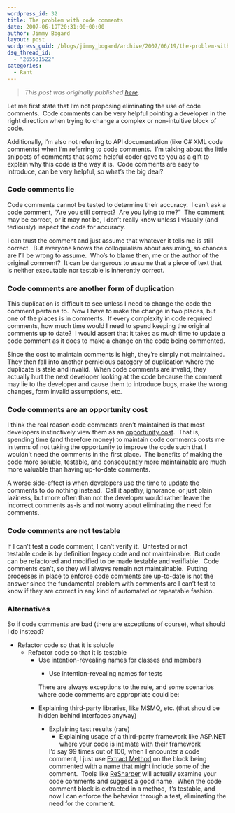 ```yaml
---
wordpress_id: 32
title: The problem with code comments
date: 2007-06-19T20:31:00+00:00
author: Jimmy Bogard
layout: post
wordpress_guid: /blogs/jimmy_bogard/archive/2007/06/19/the-problem-with-code-comments.aspx
dsq_thread_id:
  - "265531522"
categories:
  - Rant
---
```

> _This post was originally published [here](http://grabbagoft.blogspot.com/2007/06/problem-with-code-comments.html)._

Let me first state that I&#8217;m&nbsp;not proposing eliminating the use of code comments.&nbsp; Code comments can be very helpful&nbsp;pointing a developer in the right&nbsp;direction when trying to change&nbsp;a complex&nbsp;or&nbsp;non-intuitive&nbsp;block of code.

Additionally, I&#8217;m also not referring to API documentation (like C# XML code comments) when I&#8217;m referring to code comments.&nbsp; I&#8217;m talking about the little snippets of comments that some helpful coder gave to you as a gift to explain why this code is the way it is.&nbsp; Code comments are easy to introduce, can be very helpful, so what&#8217;s the big deal?

### Code comments lie

Code comments cannot be tested to determine their accuracy.&nbsp; I can&#8217;t ask a code comment, &#8220;Are you still correct?&nbsp; Are you lying to me?&#8221;&nbsp; The comment may be correct, or it may not be, I don&#8217;t really know unless I visually (and tediously) inspect the code for accuracy.

I can trust the comment and just assume that whatever it tells me is still correct.&nbsp; But everyone knows the colloquialism about assuming, so chances are I&#8217;ll be wrong to assume.&nbsp; Who&#8217;s to blame then, me or the author of the original comment?&nbsp;&nbsp;It can be dangerous to assume that&nbsp;a piece of text that is neither executable nor testable is inherently correct.

### Code comments are another form of duplication

This duplication is difficult to see unless I need to change the code the comment pertains to.&nbsp; Now I have to make the change in two places, but one of the places is in comments.&nbsp; If every complexity in code required comments, how much time would I need to&nbsp;spend keeping the original comments up to date?&nbsp; I would&nbsp;assert that it takes as much time to update a code comment as it does to make a change on the code being commented.

Since the cost to maintain comments is high, they&#8217;re simply not maintained.&nbsp; They then&nbsp;fall into another pernicious category of duplication where the duplicate is stale and invalid.&nbsp; When code comments are invalid, they actually hurt the next developer looking at the code because the comment may lie to the developer and cause them to introduce bugs, make the wrong changes, form invalid assumptions, etc.

### Code comments are an opportunity cost

I think the real reason code comments aren&#8217;t maintained is that most developers instinctively view them as an [opportunity cost](http://en.wikipedia.org/wiki/Opportunity_cost).&nbsp; That is, spending time (and therefore money) to maintain code comments costs me in terms of not taking the opportunity to improve the code such that I wouldn&#8217;t need the comments in the first place.&nbsp; The benefits of making the code more soluble, testable, and consequently more maintainable are much more valuable than having up-to-date comments.

A worse side-effect is when developers use the time to update the comments to do nothing instead.&nbsp; Call it apathy, ignorance, or just plain laziness, but more often than not the developer would rather&nbsp;leave the incorrect comments as-is and not worry about eliminating the need for comments.

### Code comments are not testable

If I can&#8217;t test a code comment, I can&#8217;t verify it.&nbsp; Untested or not testable&nbsp;code is by definition legacy code and not maintainable.&nbsp; But code can be refactored and modified to be made testable and verifiable.&nbsp; Code comments can&#8217;t, so they will always remain not maintainable.&nbsp; Putting processes in place to enforce code comments are up-to-date is not the answer since the fundamental problem with comments are I can&#8217;t test to know if they are correct in any kind of automated or repeatable fashion.

### Alternatives

So if code comments are bad (there are exceptions of course), what should I do instead?

  * Refactor code so that it is soluble 
      * Refactor code so that it is testable 
          * Use intention-revealing names for classes and members 
              * Use intention-revealing names for tests</ul> 
            There are always exceptions to the rule, and some scenarios where code comments are appropriate&nbsp;could be:
            
              * Explaining third-party libraries, like MSMQ, etc.&nbsp;(that should be hidden behind interfaces anyway) 
                  * Explaining test results (rare) 
                      * Explaining usage of a third-party framework like ASP.NET where your code is intimate with their framework</ul> 
                    I&#8217;d say 99 times out of 100, when I encounter a code comment, I just&nbsp;use [Extract Method](http://www.refactoring.com/catalog/extractMethod.html) on&nbsp;the block being commented with a name that might include some of the comment.&nbsp; Tools like [ReSharper](http://www.jetbrains.com/resharper/) will actually examine your code comments and suggest a good name.&nbsp; When&nbsp;the code comment block is extracted in a method, it&#8217;s testable, and now I can enforce the behavior through a test, eliminating the need for the comment.&nbsp;